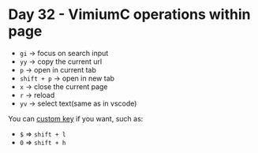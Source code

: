 <!--
 * @Author: Ada J
 * @Date: 2022-07-09 17:48:29
 * @LastEditTime: 2022-07-09 18:12:47
 * @Description: 
-->
# Day 32 - VimiumC operations within page

* `gi` -> focus on search input
* `yy` -> copy the current url
* `p` -> open in current tab
* `shift + p` -> open in new tab
* `x` -> close the current page
* `r` -> reload
* `yv` -> select text(same as in vscode)

You can [custom key](github.com/gdh1995/vimium-c/wiki/Use-in-another-keyboard-layout) if you want, such as:
* `$` => `shift + l`
* `0` => `shift + h`